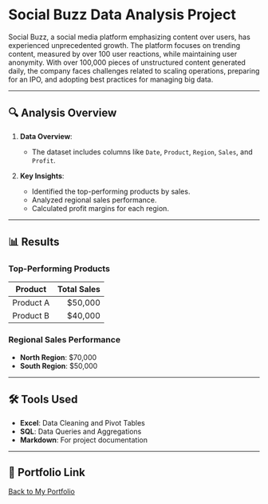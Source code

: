 # Social Buzz Data Analysis Project

Social Buzz, a social media platform emphasizing content over users, has experienced unprecedented growth. The platform focuses on trending content, measured by over 100 user reactions, while maintaining user anonymity. With over 100,000 pieces of unstructured content generated daily, the company faces challenges related to scaling operations, preparing for an IPO, and adopting best practices for managing big data.

---

## 🔍 Analysis Overview  

1. **Data Overview**:
   - The dataset includes columns like `Date`, `Product`, `Region`, `Sales`, and `Profit`.

2. **Key Insights**:
   - Identified the top-performing products by sales.
   - Analyzed regional sales performance.
   - Calculated profit margins for each region.

---

## 📊 Results  

### Top-Performing Products  
| Product         | Total Sales |
|-----------------|------------:|
| Product A       | $50,000     |
| Product B       | $40,000     |

### Regional Sales Performance  
- **North Region**: $70,000  
- **South Region**: $50,000  

---

## 🛠️ Tools Used  

- **Excel**: Data Cleaning and Pivot Tables  
- **SQL**: Data Queries and Aggregations  
- **Markdown**: For project documentation  

---

## 🔗 Portfolio Link  
[Back to My Portfolio](https://github.com/YOUR_USERNAME/data-analyst-portfolio)  

